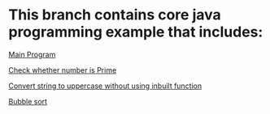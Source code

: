 # This branch contains core java programming example that includes:

[ Main Program ](https://github.com/DevangJayswal/devang-java-teaching-assistance/blob/core-java/src/main/java/com/example/MainApp.java)

[ Check whether number is Prime ](https://github.com/DevangJayswal/devang-java-teaching-assistance/blob/core-java/src/main/java/com/example/Java001PrimeNumber.java)

[ Convert string to uppercase without using inbuilt function ](https://github.com/DevangJayswal/devang-java-teaching-assistance/blob/core-java/src/main/java/com/example/Java002ConvertToUpperCase.java)

[ Bubble sort ](https://github.com/DevangJayswal/devang-java-teaching-assistance/blob/core-java/src/main/java/com/example/sorting/Java001BubbleSort.java)

